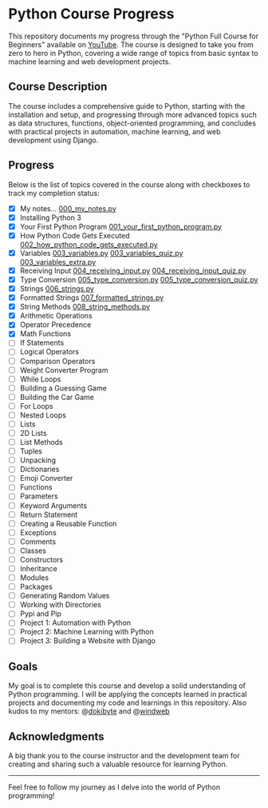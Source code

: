 # Python Course Progress

This repository documents my progress through the "Python Full Course for Beginners" available on [YouTube](https://www.youtube.com/watch?v=_uQrJ0TkZlc). The course is designed to take you from zero to hero in Python, covering a wide range of topics from basic syntax to machine learning and web development projects.

## Course Description

The course includes a comprehensive guide to Python, starting with the installation and setup, and progressing through more advanced topics such as data structures, functions, object-oriented programming, and concludes with practical projects in automation, machine learning, and web development using Django.

## Progress

Below is the list of topics covered in the course along with checkboxes to track my completion status:

- [x] My notes...  [000_my_notes.py](000_my_notes.py)
- [x] Installing Python 3
- [x] Your First Python Program [001_your_first_python_program.py](001_your_first_python_program.py)
- [x] How Python Code Gets Executed [002_how_python_code_gets_executed.py](002_how_python_code_gets_executed.py)
- [x] Variables [003_variables.py](003_variables.py) [003_variables_quiz.py](003_variables_quiz.py) [003_variables_extra.py](003_variables_extra.py)
- [x] Receiving Input [004_receiving_input.py](004_receiving_input.py) [004_receiving_input_quiz.py](004_receiving_input_quiz.py)
- [x] Type Conversion [005_type_conversion.py](005_type_conversion.py) [005_type_conversion_quiz.py](005_type_conversion_quiz.py)
- [x] Strings [006_strings.py](006_strings.py) 
- [x] Formatted Strings [007_formatted_strings.py](007_formatted_strings.py)
- [x] String Methods [008_string_methods.py](008_string_methods.py)
- [x] Arithmetic Operations 
- [x] Operator Precedence 
- [x] Math Functions 
- [ ] If Statements
- [ ] Logical Operators
- [ ] Comparison Operators
- [ ] Weight Converter Program
- [ ] While Loops
- [ ] Building a Guessing Game
- [ ] Building the Car Game
- [ ] For Loops
- [ ] Nested Loops
- [ ] Lists
- [ ] 2D Lists
- [ ] List Methods
- [ ] Tuples
- [ ] Unpacking
- [ ] Dictionaries
- [ ] Emoji Converter
- [ ] Functions
- [ ] Parameters
- [ ] Keyword Arguments
- [ ] Return Statement
- [ ] Creating a Reusable Function
- [ ] Exceptions
- [ ] Comments
- [ ] Classes
- [ ] Constructors
- [ ] Inheritance
- [ ] Modules
- [ ] Packages
- [ ] Generating Random Values
- [ ] Working with Directories
- [ ] Pypi and Pip
- [ ] Project 1: Automation with Python
- [ ] Project 2: Machine Learning with Python
- [ ] Project 3: Building a Website with Django

## Goals

My goal is to complete this course and develop a solid understanding of Python programming. I will be applying the concepts learned in practical projects and documenting my code and learnings in this repository. Also kudos to my mentors: @[dokibyte](https://github.com/dokibyte) and @[windweb](https://www.github.com/windweb/)

## Acknowledgments

A big thank you to the course instructor and the development team for creating and sharing such a valuable resource for learning Python.

---

Feel free to follow my journey as I delve into the world of Python programming!